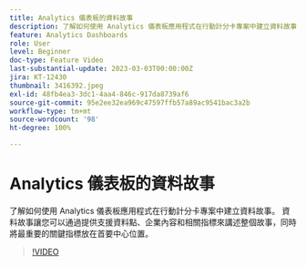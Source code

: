 ```yaml
---
title: Analytics 儀表板的資料故事
description: 了解如何使用 Analytics 儀表板應用程式在行動計分卡專案中建立資料故事。 資料故事讓您可以透過提供支援資料點、企業內容和相關指標來講述整個故事，同時將最重要的關鍵指標放在首要中心位置。
feature: Analytics Dashboards
role: User
level: Beginner
doc-type: Feature Video
last-substantial-update: 2023-03-03T00:00:00Z
jira: KT-12430
thumbnail: 3416392.jpeg
exl-id: 48fb4ea3-3dc1-4aa4-846c-917da8739af6
source-git-commit: 95e2ee32ea969c47597ffb57a89ac9541bac3a2b
workflow-type: tm+mt
source-wordcount: '98'
ht-degree: 100%

---
```


# Analytics 儀表板的資料故事

了解如何使用 Analytics 儀表板應用程式在行動計分卡專案中建立資料故事。 資料故事讓您可以通過提供支援資料點、企業內容和相關指標來講述整個故事，同時將最重要的關鍵指標放在首要中心位置。

>[!VIDEO](https://video.tv.adobe.com/v/3416392/?quality=12&learn=on)
